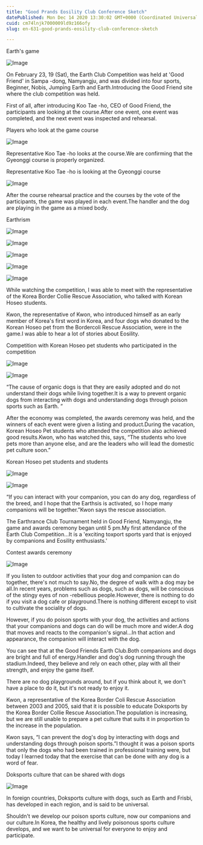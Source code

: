```yaml
---
title: "Good Prands Eosility Club Conference Sketch"
datePublished: Mon Dec 14 2020 13:30:02 GMT+0000 (Coordinated Universal Time)
cuid: cm74lnjk7000009ld9z166ofy
slug: en-631-good-prands-eosility-club-conference-sketch

---
```



Earth's game

![Image](https://cdn.hashnode.com/res/hashnode/image/upload/v1739527291061/e567f423-31d5-46f7-81f1-ec3ee830a828.jpeg)

On February 23, 19 (Sat), the Earth Club Competition was held at 'Good Friend' in Sampa -dong, Namyangju, and was divided into four sports, Beginner, Nobis, Jumping Earth and Earth.Introducing the Good Friend site where the club competition was held.

First of all, after introducing Koo Tae -ho, CEO of Good Friend, the participants are looking at the course.After one event, one event was completed, and the next event was inspected and rehearsal.

Players who look at the game course

![Image](https://cdn.hashnode.com/res/hashnode/image/upload/v1739527293644/0d564957-7435-4770-b17e-52aa0732fb13.jpeg)

Representative Koo Tae -ho looks at the course.We are confirming that the Gyeonggi course is properly organized.

Representative Koo Tae -ho is looking at the Gyeonggi course

![Image](https://cdn.hashnode.com/res/hashnode/image/upload/v1739527295552/db01db17-96e3-4d61-bc7b-59ea26cae303.jpeg)

After the course rehearsal practice and the courses by the vote of the participants, the game was played in each event.The handler and the dog are playing in the game as a mixed body.

Earthrism

![Image](https://cdn.hashnode.com/res/hashnode/image/upload/v1739527297605/37a8be0d-75ca-4ad1-b7bb-cb259b7acb52.jpeg)

![Image](https://cdn.hashnode.com/res/hashnode/image/upload/v1739527299886/b9b1b7c4-b38a-4c0c-b862-fc6e36936e84.jpeg)

![Image](https://cdn.hashnode.com/res/hashnode/image/upload/v1739527301824/3ef52af1-3f53-4ce7-8695-02124759cb76.jpeg)

![Image](https://cdn.hashnode.com/res/hashnode/image/upload/v1739527304168/3fec183b-1eea-498a-84c1-94b230cc7068.jpeg)

![Image](https://cdn.hashnode.com/res/hashnode/image/upload/v1739527306503/d1e29450-d8b2-4443-8dc7-3015bd94eadf.jpeg)

While watching the competition, I was able to meet with the representative of the Korea Border Collie Rescue Association, who talked with Korean Hoseo students.

Kwon, the representative of Kwon, who introduced himself as an early member of Korea's first word in Korea, and four dogs who donated to the Korean Hoseo pet from the Bordercoli Rescue Association, were in the game.I was able to hear a lot of stories about Eosility.

Competition with Korean Hoseo pet students who participated in the competition

![Image](https://cdn.hashnode.com/res/hashnode/image/upload/v1739527308872/b795dc98-ed24-460d-b077-5bebac065b1c.jpeg)

![Image](https://cdn.hashnode.com/res/hashnode/image/upload/v1739527310867/5379cd2a-84e2-4169-9bb2-dadebcad97dc.jpeg)

“The cause of organic dogs is that they are easily adopted and do not understand their dogs while living together.It is a way to prevent organic dogs from interacting with dogs and understanding dogs through poison sports such as Earth. ”

After the economy was completed, the awards ceremony was held, and the winners of each event were given a listing and product.During the vacation, Korean Hoseo Pet students who attended the competition also achieved good results.Kwon, who has watched this, says, “The students who love pets more than anyone else, and are the leaders who will lead the domestic pet culture soon.”

Korean Hoseo pet students and students

![Image](https://cdn.hashnode.com/res/hashnode/image/upload/v1739527312798/73e6a806-70dc-4248-9458-6ba99acc2e16.jpeg)

![Image](https://cdn.hashnode.com/res/hashnode/image/upload/v1739527314896/2cff3f97-63e0-4876-97cb-54cc4a14c0aa.jpeg)

“If you can interact with your companion, you can do any dog, regardless of the breed, and I hope that the Earthsis is activated, so I hope many companions will be together.”Kwon says the rescue association.

The Earthrance Club Tournament held in Good Friend, Namyangju, the game and awards ceremony began until 5 pm.My first attendance of the Earth Club Competition…It is a 'exciting toxport sports yard that is enjoyed by companions and Eosility enthusiasts.'

Contest awards ceremony

![Image](https://cdn.hashnode.com/res/hashnode/image/upload/v1739527317310/2a512912-f3d1-4616-b139-bfedca7d935d.jpeg)

If you listen to outdoor activities that your dog and companion can do together, there's not much to say.No, the degree of walk with a dog may be all.In recent years, problems such as dogs, such as dogs, will be conscious of the stingy eyes of non -rebellious people.However, there is nothing to do if you visit a dog cafe or playground.There is nothing different except to visit to cultivate the sociality of dogs.

However, if you do poison sports with your dog, the activities and actions that your companions and dogs can do will be much more and wider.A dog that moves and reacts to the companion's signal…In that action and appearance, the companion will interact with the dog.

You can see that at the Good Friends Earth Club.Both companions and dogs are bright and full of energy.Handler and dog's dog running through the stadium.Indeed, they believe and rely on each other, play with all their strength, and enjoy the game itself.

There are no dog playgrounds around, but if you think about it, we don't have a place to do it, but it's not ready to enjoy it.

Kwon, a representative of the Korea Border Coli Rescue Association between 2003 and 2005, said that it is possible to educate Doksports by the Korea Border Collie Rescue Association.The population is increasing, but we are still unable to prepare a pet culture that suits it in proportion to the increase in the population.

Kwon says, “I can prevent the dog's dog by interacting with dogs and understanding dogs through poison sports.”I thought it was a poison sports that only the dogs who had been trained in professional training were, but today I learned today that the exercise that can be done with any dog ​​is a word of fear.

Doksports culture that can be shared with dogs

![Image](https://cdn.hashnode.com/res/hashnode/image/upload/v1739527319564/52690931-efe0-4a59-897a-e275123d6933.jpeg)

In foreign countries, Doksports culture with dogs, such as Earth and Frisbi, has developed in each region, and is said to be universal.

Shouldn't we develop our poison sports culture, now our companions and our culture.In Korea, the healthy and lively poisonous sports culture develops, and we want to be universal for everyone to enjoy and participate.